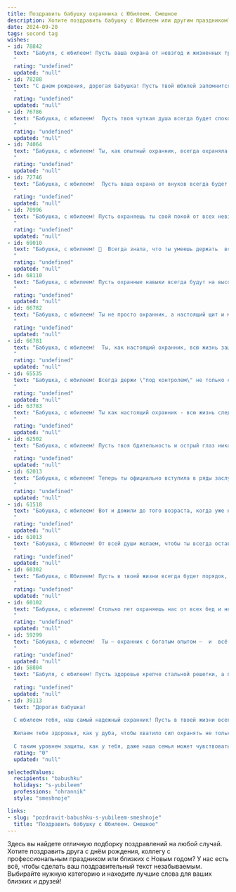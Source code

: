 ```yaml
---
title: Поздравить бабушку охранника с Юбилеем. Смешное
description: Хотите поздравить бабушку с Юбилеем или другим праздником? Наш ИИ создаст незабываемое поздравление, а вы обязательно выделитесь среди других.  
date: 2024-09-20
tags: second tag
wishes:
- id: 78842
  text: "Бабуля, с юбилеем! Пусть ваша охрана от невзгод и жизненных трудностей всегда будет на высоте, а пенсия - не менее внушительной, чем ваше личное оружие!
  "
  rating: "undefined"
  updated: "null"
- id: 78288
  text: "С днем рождения, дорогая Бабушка! Пусть твой юбилей запомнится не только праздничным тортом, но и тем, что ты, как опытный охранник, прогнала все печали и тревоги подальше от своей жизни!
  "
  rating: "undefined"
  updated: "null"
- id: 76786
  text: "Бабушка, с юбилеем!  Пусть твоя чуткая душа всегда будет спокойна, как на посту у опытного охранника, а жизнь будет полна радости и приятных неожиданностей, как тайник с конфетами!
  "
  rating: "undefined"
  updated: "null"
- id: 74064
  text: "Бабушка, с юбилеем! Ты, как опытный охранник, всегда охраняла нас от бед и невзгод, даже от самых нерадивых внуков.  Ты - настоящая крепость, на которую можно положиться, и, как говорят, лучше тебя никого не поймают! 😉 Желаем тебе крепкого здоровья, чтобы ты ещё много лет могла нас \"охранять\" от всех напастей!
  "
  rating: "undefined"
  updated: "null"
- id: 72746
  text: "Бабушка, с юбилеем!  Пусть ваша охрана от внуков всегда будет на высоте, а нервы - крепче стали!  🎉
  "
  rating: "undefined"
  updated: "null"
- id: 70996
  text: "Бабушка, с юбилеем! Пусть охраняешь ты свой покой от всех невзгод и хулиганов, но не забывай и про веселье!  Будь здорова, бодра и, как всегда,  остроумна! 🎉
  "
  rating: "undefined"
  updated: "null"
- id: 69010
  text: "Бабушка, с юбилеем! 🎉  Всегда знала, что ты умеешь держать  всё под контролем, даже внуков!  😜  Теперь, глядя на твой послужной список охранника, мы уверены, что ты сможешь справиться с любым юбилейным букетом. 😉  Желаем тебе еще сто лет такой же бдительности, чтобы ни один шалун не смог пробраться к твоим сладостям! 🍬
  "
  rating: "undefined"
  updated: "null"
- id: 68110
  text: "Бабушка, с юбилеем! Пусть охранные навыки всегда будут на высоте, а жизнь будет полна радости и приятных сюрпризов! 🎉
  "
  rating: "undefined"
  updated: "null"
- id: 66782
  text: "Бабушка, с юбилеем! Ты не просто охранник, а настоящий щит и меч нашей семьи!  Пусть злодеи и негодяи обходят тебя стороной, а мы всегда будем твоей опорой. С Днем Рождения!
  "
  rating: "undefined"
  updated: "null"
- id: 66781
  text: "Бабушка, с юбилеем!  Ты, как настоящий охранник, всю жизнь защищаешь семью от всяких напастей, будь то простуда, невкусный борщ или наше непослушание!  Желаем тебе крепкого здоровья (чтобы тебя никакая хворь не брала!),  огромного запаса сил (чтобы хватило  на всех внуков) и  море юмора (чтобы жизнь была веселой, как твоя  шутка про \"дедушку\"!)
  "
  rating: "undefined"
  updated: "null"
- id: 65535
  text: "Бабушка, с юбилеем! Всегда держи \"под контролем\" не только свой участок, но и всех вокруг! Пусть  жизнь бьет ключом, а твои охранники  - внуки, правнуки - всегда приходят на помощь!
  "
  rating: "undefined"
  updated: "null"
- id: 63783
  text: "Бабушка, с юбилеем! Ты как настоящий охранник - всю жизнь следила за порядком, чтобы внуки не шалили и всегда чувствовали себя в безопасности. Пусть твой пенсионный возраст будет таким же спокойным, как дежурство на посту, но гораздо веселее!
  "
  rating: "undefined"
  updated: "null"
- id: 62502
  text: "Бабушка, с юбилеем! Пусть твоя бдительность и острый глаз никогда не подводили, как на \"службе\" на посту охранника, даже самый хитрый злоумышленник не сможет прокрасться мимо твоих  \"наблюдательных способностей\"! 😉🥂
  "
  rating: "undefined"
  updated: "null"
- id: 62013
  text: "Бабушка, с юбилеем! Теперь ты официально вступила в ряды заслуженных охранников!  Пусть твоя пенсия будет такой же крепкой, как твой взгляд, а здоровье — таким же бдительным, как твоя служба! 😂
  "
  rating: "undefined"
  updated: "null"
- id: 61518
  text: "Бабушка, с юбилеем! Вот и дожили до того возраста, когда уже не просто \"охранять покой\", а \"ставить на место всех, кто посмеет его нарушить\"! Здоровья тебе, сил и пусть твой \"патруль\" всегда будет в боевой готовности! 🥳
  "
  rating: "undefined"
  updated: "null"
- id: 61013
  text: "Бабушка, с Юбилеем! От всей души желаем, чтобы ты всегда оставалась такой же бодрой и энергичной, как охранник на посту, и чтобы твоя \"охрана\" от внуков была только в радость! 😉🎉
  "
  rating: "undefined"
  updated: "null"
- id: 60302
  text: "Бабушка, с Юбилеем! Пусть в твоей жизни всегда будет порядок, как на твоем посту! 🥳  Ты -  настоящий охранник от скуки, безделья и плохого настроения! 😜  Желаем тебе  крепкого здоровья,  чтобы  не  только  грабителей  отпугивать,  но  и  всех,  кто  хочет   украсть  у тебя  радость  и  хорошее  настроение!  🎉
  "
  rating: "undefined"
  updated: "null"
- id: 60102
  text: "Бабушка, с юбилеем! Столько лет охраняешь нас от всех бед и невзгод, что даже самые хитрые бандиты боятся зайти в дом, где ты хозяйка! Пусть этот юбилей станет началом новой, еще более безопасной и веселой главы твоей жизни!
  "
  rating: "undefined"
  updated: "null"
- id: 59299
  text: "Бабушка, с юбилеем!  Ты – охранник с богатым опытом –  и  всё ещё держишь  в  крепких руках не только ключи от кладовой, но и наши сердца! 😜  Желаем тебе  дальше  хранить мир и покой  в  семье,  а  еще  -  чтобы  ни один  враг  не  пробрался  к  твоим  любимым  пирожкам! 🎂🥂
  "
  rating: "undefined"
  updated: "null"
- id: 58804
  text: "Бабуля, с юбилеем! Пусть здоровье крепче стальной решетки, а пенсия будет толще, чем броня у \"черного ворона\"! 😉
  "
  rating: "undefined"
  updated: "null"
- id: 39113
  text: "Дорогая бабушка!
  
  С юбилеем тебя, наш самый надежный охранник! Пусть в твоей жизни всегда будет порядок, как в форте, и ни один воришка не посмеет подойти к твоему сердцу!
  
  Желаем тебе здоровья, как у дуба, чтобы хватило сил охранять не только дом, но и наши сердечки. Пусть на жизненном пути встречаются только добрые люди, и никакие звоночки тревоги не мешают тебе наслаждаться жизнью!
  
  С таким уровнем защиты, как у тебя, даже наша семья может чувствовать себя в полной безопасности. С юбилеем, бабушка! Пусть каждый день будет полон радости, веселья и, конечно, охраны от скуки!"
  rating: "0"
  updated: "null"

selectedValues:
  recipients: "babushku"
  holidays: "s-yubileem"
  professions: "ohrannik"
  style: "smeshnoje"

links:
- slug: "pozdravit-babushku-s-yubileem-smeshnoje"
  title: "Поздравить бабушку с Юбилеем. Смешное"
---
```


Здесь вы найдете отличную подборку поздравлений на любой случай. 
Хотите поздравить друга с днём рождения, коллегу с профессиональным праздником или близких с Новым годом? У нас есть всё, чтобы сделать ваш поздравительный текст незабываемым. Выбирайте нужную категорию и находите лучшие слова для ваших близких и друзей!
